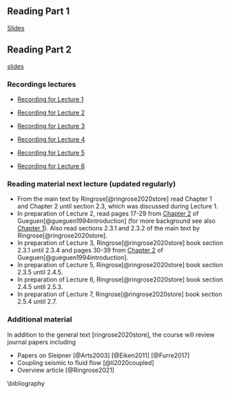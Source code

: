 ## Reading Part 1

[Slides](https://www.dropbox.com/s/4ui6dsp7tfkggur/1_Lecture_CCS.pdf?dl=0)

## Reading Part 2
[slides](https://www.dropbox.com/s/jh2o737hvsu30wp/2_Lecture_CCS.pdf?dl=0)

### Recordings lectures

- [Recording for Lecture 1](https://gtvault.sharepoint.com/:v:/r/sites/SeismicMonitoringCO2Storage-EAS48038803/Shared%20Documents/General/Recordings/New%20channel%20meeting-20220111_153536-Meeting%20Recording.mp4?csf=1&web=1&e=fHJqLg) 

- [Recording for Lecture 2](https://gtvault.sharepoint.com/:v:/r/sites/SeismicMonitoringCO2Storage-EAS48038803/Shared%20Documents/General/Recordings/Meeting%20in%20_General_-20220113_153314-Meeting%20Recording.mp4?csf=1&web=1&e=3TjZB1)

- [Recording for Lecture 3](https://gtvault.sharepoint.com/:v:/r/sites/SeismicMonitoringCO2Storage-EAS48038803/Shared%20Documents/General/Recordings/Meeting%20in%20_General_-20220118_153012-Meeting%20Recording.mp4?csf=1&web=1&e=BQskuz)


- [Recording for Lecture 4](https://gtvault.sharepoint.com/:v:/r/sites/SeismicMonitoringCO2Storage-EAS48038803/Shared%20Documents/General/Recordings/Meeting%20in%20_General_-20220120_152317-Meeting%20Recording.mp4?csf=1&web=1&e=elEm0u)

- [Recording for Lecture 5](https://gtvault.sharepoint.com/:v:/r/sites/SeismicMonitoringCO2Storage-EAS48038803/Shared%20Documents/General/Recordings/Meeting%20in%20_General_-20220125_152917-Meeting%20Recording.mp4?csf=1&web=1&e=mvNFm3)
 
- [Recording for Lecture 6](https://gtvault.sharepoint.com/:v:/r/sites/SeismicMonitoringCO2Storage-EAS48038803/Shared%20Documents/General/Recordings/Meeting%20in%20_General_-20220127_153008-Meeting%20Recording.mp4?csf=1&web=1&e=W8tOhG)

### Reading material next lecture (updated regularly)

- From the main text by Ringrose[@ringrose2020store] read Chapter 1 and Chapter 2 until section 2.3, which was discussed during Lecture 1. 
- In preparation of Lecture 2, read pages 17-29 from [Chapter 2](https://www.dropbox.com/s/10jxkl4sqz9cpno/chapter2gueguen.pdf?dl=0) of Gueguen[@gueguen1994introduction] (for more background see also [Chapter 1](https://www.dropbox.com/s/gas1x4fswnhno3w/chapter1gueguen.pdf?dl=0)). Also read sections 2.3.1 and 2.3.2 of the main text by Ringrose[@ringrose2020store].
- In preparation of Lecture 3, Ringrose[@ringrose2020store] book section 2.3.1 until 2.3.4 and pages 30-39 from [Chapter 2](https://www.dropbox.com/s/10jxkl4sqz9cpno/chapter2gueguen.pdf?dl=0) of Gueguen[@gueguen1994introduction].
- In preparation of Lecture 5, Ringrose[@ringrose2020store] book section 2.3.5 until 2.4.5.
- In preparation of Lecture 6, Ringrose[@ringrose2020store] book section 2.4.5 until 2.5.3.
- In preparation of Lecture 7, Ringrose[@ringrose2020store] book section 2.5.4 until 2.7.


<!-- [here](https://www.dropbox.com/s/o7mveowljkwho28/chapter5gueguen.pdf?dl=0). -->

### Additional material

In addition to the general text [ringrose2020store], the course will review journal papers including

- Papers on Sleipner [@Arts2003] [@Eiken2011] [@Furre2017] 
- Coupling seismic to fluid flow [@li2020coupled]
- Overview article [@Ringrose2021]

\bibliography 

<!-- # General introduction

#### Reading material

- John Scales: [Theory of Seismic Imaging](https://www.dropbox.com/s/cdt8ndqy3fnvqpf/imaging_scales.pdf?dl=0) Chapters 1, 2, 10.3
- Guy Drijkoningen: [Seismic Data Processing](https://www.dropbox.com/s/x7sng1s982484o0/SeismicProcessing2%28tg001_ta3600%29.pdf?dl=0) - TG001 / TA3600 Chapters 1,2,3, 4.6, 4.7. and [Introduction to Reflection Seismology TA3520](https://www.dropbox.com/s/hgheb1u1rrflzpk/IntroductionreflectionSeismology%28ta3520%29.pdf?dl=0) Chapter 5.
- Yilmaz's “bible”

https://www.dropbox.com/s/hytfic068qp5jiq/4-Exploration_Seismology-basics.pdf?dl=0

#### Material presented in class

- [Slides for Lecture 1: Introduction](https://www.dropbox.com/s/urblegbb45cvcgr/1-Exploration_Seismology.pdf?dl=0)
- [Slides for Lecture 2: Basic Seismic Data Processing 1](https://www.dropbox.com/s/7qi7kgm3d4ciakx/2-Exploration_Seismology-basics.pdf?dl=0)
- [Slides for Lecture 3: Basic seismic data processing 2](https://www.dropbox.com/s/cix0d679i52t0x3/3-Exploration_Seismology-basics.pdf?dl=0)
- [Slides for Lecture 4: Basic seismic data processing 3](https://www.dropbox.com/s/hytfic068qp5jiq/4-Exploration_Seismology-basics.pdf?dl=0)
- [Slides for Lecture 5: Basic seismic data processing 4](https://www.dropbox.com/s/pgq1qsax4p3by07/5-Exploration_Seismology-basics.pdf?dl=0)
- [Slides for Lecture 6: Basic seismic data processing 5](https://www.dropbox.com/s/3ivdg4ek4ft4tc6/6-Exploration_Seismology-migration.pdf?dl=0)
- [Slides for Lecture 7: Basic seismic data processing 6](https://www.dropbox.com/s/hyh1qa7cae21o0k/7-Exploration_Seismology-migration.pdf?dl=0)
- [Slides for Lecture 8: Basic seismic data processing 7](https://www.dropbox.com/s/w3yv0atpmm46fa6/8-Exploration_Seismology-migration.pdf?dl=0)
- [Slides for Lecture 7: Basic seismic data processing 6](https://www.dropbox.com/s/589st3bu5a5qwpg/7-Exploration_Seismology-migration.pdf?dl=0)
- [Slides for Lecture 8: Basic seismic data processing 7](https://www.dropbox.com/s/w3yv0atpmm46fa6/8-Exploration_Seismology-migration.pdf?dl=0)
- [Slides for Lecture 9: Basic seismic data processing 8](https://www.dropbox.com/s/qda2nol5s8cl18o/9-Exploration_Seismology-fk-radon.pdf?dl=0
)
- [Slides for Lecture 10: Basic seismic data processing 9](https://www.dropbox.com/s/x2hfi4k0kcflvq3/10-Exploration_Seismology-fk-radon.pdf?dl=0
)
- [Slides for Lecture 11: Basic seismic data processing 10](https://www.dropbox.com/s/u5umuw5i8fylrs0/11-Exploration_Seismology-fk-radon.pdf?dl=0)

*** 

# Seismic data acquisition

#### Material presented in class

- [Slides for Lecture 12: Practical aspects of seismic acquisition](https://www.dropbox.com/s/psfngqbbli2uvm3/12-Exploration_Seismology-acquisition.pdf?dl=0
)
- [Slides for Lecture 13: Practical aspects of seismic acquisition](https://www.dropbox.com/s/2ob9rynqvwa9mtt/13-Exploration_Seismology-deconvolution.pdf?dl=0)

***

# From processing to inversion

#### Reading material

- Jon Claerbout: IMAGE ESTIMATION BY EXAMPLE: [Geophysical Soundings Image Construction](http://sep.stanford.edu/sep/prof/gee7-2011.pdf) Chapter 1.
- John A. Scales, Martin L. Smith and Sven Treitel [Introductory Geophysical Inverse Theory](https://www.dropbox.com/s/okubbea8ohp632q/Book_Inversion_Theory.pdf.pdf?dl=0) Chapter 4
- Richard Baraniuk: [More Is Less: Signal Processing and the Data Deluge](http://science.sciencemag.org/content/sci/331/6018/717.full.pdf)
- Felix J. Herrmann, Michael P.Friedlander, Ozgur Yilmaz: [Fighting the curse of dimensionality: compressive sensing in exploration seismology](https://www.dropbox.com/s/m7v4pkb2qr4qww5/sigprocmag.pdf?dl=0
)
- Felix J. Herrmann: [Randomized sampling and sparsity: getting more information from fewer samples](http://slim.eos.ubc.ca/Publications/Public/Journals/herrmann2010rsa.pdf). Geophysics 75, WB173 (2010); doi:10.1190/1.350614

#### Material presented in class

- [Slides for Lecture 14: From Processing to Inversion](https://www.dropbox.com/s/rok2gfwp8y3zagd/14-inversion_intro.pdf?dl=0)
- [Slides for Lecture 15: From Processing to Inversion-Radon](https://www.dropbox.com/s/atl71lgiivkxqon/15-Exploration_Seismology-inversion_radon.pdf?dl=0)

*** 

# Compressive sensing

#### Reading material

- IEEE Signal Processing Magazine Richard Baraniuk: Compressive sensing and More Is Less: Signal Processing and the Data Deluge
- Emmanuel Candes and Michael Wakin: An introduction to Compressive Sensing
- Justin Romberg: Imaging via compressive sampling
- Felix J. Herrmann: Randomized sampling and sparsity: getting more information from fewer samples. Geophysics 75, WB173 (2010); doi:10.1190/1.350614
- Felix J. Herrmann, Michael P. Friedlander, Ozgur Yilmaz: Fighting the curse of dimensionality: compressive sensing in exploration seismology

#### Material presented in class

- [Slides for Lecture 16: Basics Compressive Sensing](https://www.dropbox.com/s/hvngq6y0yyqx8lw/16-Exploration_Seismology-cs-1.pdf?dl=0)
- [Slides for Lecture 17: Theory Compressive Sensing](https://www.dropbox.com/s/73iuuysqz3ts11h/17-Exploration_Seismology-inversion-cs-2.pdf?dl=0)
- [Slides for Lecture 18: Theory Compressive Sensing - Design Principles Sensing](https://www.dropbox.com/s/v1d1s6cmvi8nw87/18-Exploration_Seismology-inversion-cs-3.pdf?dl=0)
- [Slides for Lecture 19: Compressive Sensing - Latest](https://www.dropbox.com/s/gntmsrpiy8yyndf/19-Exploration_Seismology-CS-4.pdf?dl=0)

***

# Linearized inversion 

#### Reading material

- A. Gisolf. On the shortcomings of linear AVP( AVO/AVA) inversion.

####Material presented in class

- [Slides for Lecture 20: Linearized inversion of amplitude-versus-offset data](https://www.dropbox.com/s/6530m03nwj4edeo/20-Exploration_Seismology-AVO.pdf?dl=0)

***

# RTM & FWI


#### Reading material

- Gerhard Pratt: Gauss-Newton and full Newton methods in frequency domain seismic waveform inversion. Geophysical Journal International, 133, 341-362.
- Andreas Fichtner: Full Seismic Waveform Modelling and Inversion chapter 10 and 11

#### Material presented in class

- - [Slides for Lecture 21: Full-waveform inversion and Reverse Time Migration](https://www.dropbox.com/s/fsquf33ucb62cia/21_Exploration_Seismology-fwi.pdf?dl=0)


*** 

# Review

- [Slides for Lecture 22: Review Migration,  Velocity Analyses, and AVO](https://www.dropbox.com/s/mv9sunt3hbbf29g/22-Exploration_Seismology-review.pdf?dl=0) -->
